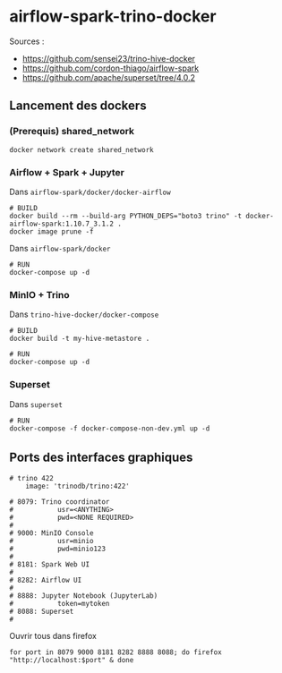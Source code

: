 # airflow-spark-trino-docker

Sources :
* https://github.com/sensei23/trino-hive-docker
* https://github.com/cordon-thiago/airflow-spark
* https://github.com/apache/superset/tree/4.0.2

## Lancement des dockers

### (Prerequis) shared_network
    
    docker network create shared_network

### Airflow + Spark + Jupyter
Dans `airflow-spark/docker/docker-airflow`

    # BUILD
    docker build --rm --build-arg PYTHON_DEPS="boto3 trino" -t docker-airflow-spark:1.10.7_3.1.2 .
    docker image prune -f

Dans `airflow-spark/docker`

    # RUN
    docker-compose up -d

### MinIO + Trino
Dans `trino-hive-docker/docker-compose`

    # BUILD
    docker build -t my-hive-metastore .
    
    # RUN
    docker-compose up -d

### Superset
Dans `superset`

    # RUN
    docker-compose -f docker-compose-non-dev.yml up -d
######

## Ports des interfaces graphiques
    # trino 422
        image: 'trinodb/trino:422'

    # 8079: Trino coordinator
    #       	usr=<ANYTHING>
    #       	pwd=<NONE REQUIRED>
    #
    # 9000: MinIO Console
    #       	usr=minio
    #       	pwd=minio123
    #
    # 8181: Spark Web UI
    #
    # 8282: Airflow UI
    #
    # 8888: Jupyter Notebook (JupyterLab)
    #       	token=mytoken
    # 8088: Superset
    #

Ouvrir tous dans firefox

    for port in 8079 9000 8181 8282 8888 8088; do firefox "http://localhost:$port" & done
